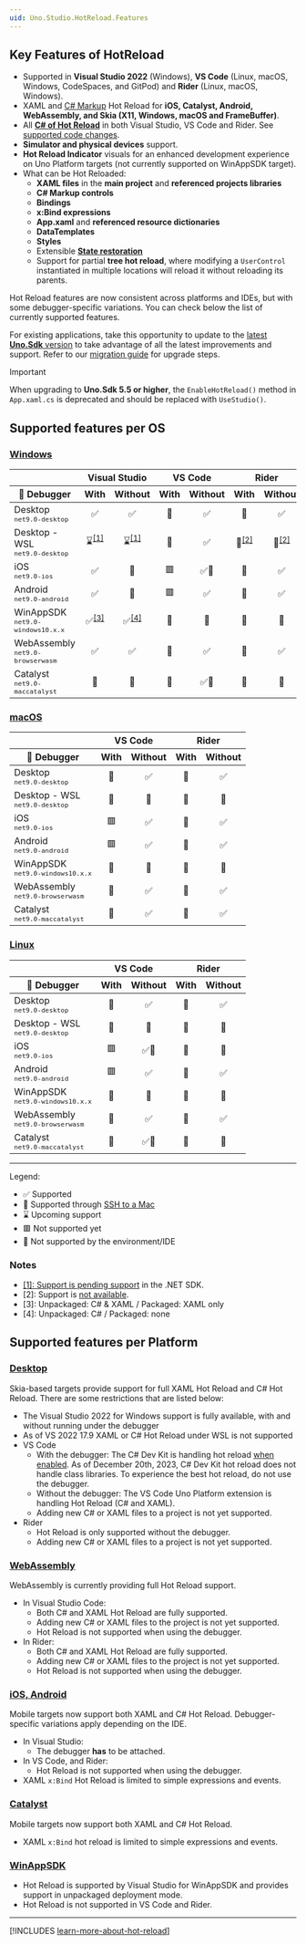 ```yaml
---
uid: Uno.Studio.HotReload.Features
---
```


## Key Features of HotReload

- Supported in **Visual Studio 2022** (Windows), **VS Code** (Linux, macOS, Windows, CodeSpaces, and GitPod) and **Rider** (Linux, macOS, Windows).
- XAML and [C# Markup](xref:Uno.Extensions.Markup.Overview) Hot Reload for **iOS, Catalyst, Android, WebAssembly, and Skia (X11, Windows, macOS and FrameBuffer)**.
- All **[C# of Hot Reload](https://learn.microsoft.com/visualstudio/debugger/hot-reload)** in both Visual Studio, VS Code and Rider. See [supported code changes](https://learn.microsoft.com/visualstudio/debugger/supported-code-changes-csharp).
- **Simulator and physical devices** support.
- **Hot Reload Indicator** visuals for an enhanced development experience on Uno Platform targets (not currently supported on WinAppSDK target).
- What can be Hot Reloaded:
  - **XAML files** in the **main project** and **referenced projects libraries**
  - **C# Markup controls**
  - **Bindings**
  - **x:Bind expressions**
  - **App.xaml** and **referenced resource dictionaries**
  - **DataTemplates**
  - **Styles**
  - Extensible [**State restoration**](xref:Uno.Contributing.Internals.HotReload)
  - Support for partial **tree hot reload**, where modifying a `UserControl` instantiated in multiple locations will reload it without reloading its parents.

Hot Reload features are now consistent across platforms and IDEs, but with some debugger-specific variations. You can check below the list of currently supported features.

For existing applications, take this opportunity to update to the [latest **Uno.Sdk** version](https://www.nuget.org/packages/Uno.Sdk/latest) to take advantage of all the latest improvements and support. Refer to our [migration guide](xref:Uno.Development.MigratingFromPreviousReleases) for upgrade steps.

> [!IMPORTANT]
> When upgrading to **Uno.Sdk 5.5 or higher**, the `EnableHotReload()` method in `App.xaml.cs` is deprecated and should be replaced with `UseStudio()`.

## Supported features per OS

<!-- Styles applied specifically to the following tables -->
<style>
    /* Center all non-first-column content horizontally */
    table th:not(:first-child),
    table td:not(:first-child) {
        text-align: center !important;
    }

    /* Ensure ALL table cells are vertically centered */
    table th,
    table td {
        vertical-align: middle !important;
        display: table-cell !important;
    }

    /* Keep first column text left-aligned */
    table td:first-child {
        text-align: left;
    }

    /* Specifically center the '🐞 Debugger' text in the first column header */
    table th:first-child {
        text-align: center !important;
    }
</style>

### [**Windows**](#tab/windows)

<table>
    <thead>
        <tr>
            <th></th>
            <th colspan="2">Visual Studio</th>
            <th colspan="2">VS Code</th>
            <th colspan="2">Rider</th>
        </tr>
        <tr>
            <th>🐞 Debugger</th>
            <th>With</th>
            <th>Without</th>
            <th>With</th>
            <th>Without</th>
            <th>With</th>
            <th>Without</th>
        </tr>
    </thead>
    <tbody>
        <tr>
            <td>Desktop<br /><small><code>net9.0-desktop</code></code></small></td>
            <td>✅</td><td>✅</td>
            <td>🔳</td><td>✅</td>
            <td>🔳</td><td>✅</td>
        </tr>
        <tr>
            <td>Desktop - WSL<br /><small><code>net9.0-desktop</code></small></td>
            <td>⌛<sup><a href="#hr-footnotes">[1]</a></sup></td><td>⌛<sup><a href="#hr-footnotes">[1]</a></sup></td>
            <td>🔳</td><td>✅</td>
            <td>🔳<sup><a href="#hr-footnotes">[2]</a></sup></td><td>🔳<sup><a href="#hr-footnotes">[2]</a></sup></td>
        </tr>
        <tr>
            <td>iOS<br /><small><code>net9.0-ios</code></small></td>
            <td>✅</a></sup></td><td>🔳</td>
            <td>🟥</a></td><td>✅🛜</td>
            <td>🔳</a></td><td>✅</td>
        </tr>
        <tr>
            <td>Android<br /><small><code>net9.0-android</code></small></td>
            <td>✅</td><td>🔳</td>
            <td>🟥</a></td><td>✅</td>
            <td>🔳</a></td><td>✅</td>
        </tr>
        </tr>
        <tr>
            <td>WinAppSDK<br /><small><code>net9.0-windows10.x.x</code></small></td>
            <td>✅<sup><a href="#hr-footnotes">[3]</a></sup></td><td>✅<sup><a href="#hr-footnotes">[4]</a></sup></td>
            <td>🔳</td><td>🔳</td>
            <td>🔳</td><td>🔳</td>
        </tr>
        <tr>
            <td>WebAssembly<br /><small><code>net9.0-browserwasm</code></small></td>
            <td>✅</td><td>✅</td>
            <td>🔳</td><td>✅</td>
            <td>🔳</td><td>✅</td>
        </tr>
        <tr>
            <td>Catalyst<br /><small><code>net9.0-maccatalyst</code></small></td>
            <td>🔳</td><td>🔳</td>
            <td>🔳</td><td>✅🛜</td>
            <td>🔳</td><td>🔳</td>
        </tr>
    </tbody>
</table>

### [**macOS**](#tab/macOS)

<table>
    <thead>
        <tr>
            <th></th>
            <th colspan="2">VS Code</th>
            <th colspan="2">Rider</th>
        </tr>
        <tr>
            <th>🐞 Debugger</th>
            <th>With</th>
            <th>Without</th>
            <th>With</th>
            <th>Without</th>
        </tr>
    </thead>
    <tbody>
        <tr>
            <td>Desktop<br /><small><code>net9.0-desktop</code></code></small></td>
            <td>🔳</td><td>✅</td>
            <td>🔳</td><td>✅</td>
        </tr>
        <tr>
            <td>Desktop - WSL<br /><small><code>net9.0-desktop</code></small></td>
            <td>🔳</td><td>🔳</td>
            <td>🔳</td><td>🔳</td>
        </tr>
        <tr>
            <td>iOS<br /><small><code>net9.0-ios</code></small></td>
            <td>🟥</td><td>✅</td>
            <td>🔳</td><td>✅</td>
        </tr>
        <tr>
            <td>Android<br /><small><code>net9.0-android</code></small></td>
            <td>🟥</td><td>✅</td>
            <td>🔳</td><td>✅</td>
        </tr>
        <tr>
            <td>WinAppSDK<br /><small><code>net9.0-windows10.x.x</code></small></td>
            <td>🔳</td><td>🔳</td>
            <td>🔳</td><td>🔳</td>
        </tr>
        <tr>
            <td>WebAssembly<br /><small><code>net9.0-browserwasm</code></small></td>
            <td>🔳</td><td>✅</td>
            <td>🔳</td><td>✅</td>
        </tr>
        <tr>
            <td>Catalyst<br /><small><code>net9.0-maccatalyst</code></small></td>
            <td>🔳</td><td>✅</td>
            <td>🔳</td><td>✅</td>
        </tr>
    </tbody>
</table>

### [**Linux**](#tab/linux)

<table>
    <thead>
        <tr>
            <th></th>
            <th colspan="2">VS Code</th>
            <th colspan="2">Rider</th>
        </tr>
        <tr>
            <th>🐞 Debugger</th>
            <th>With</th>
            <th>Without</th>
            <th>With</th>
            <th>Without</th>
        </tr>
    </thead>
    <tbody>
        <tr>
            <td>Desktop<br /><small><code>net9.0-desktop</code></code></small></td>
            <td>🔳</td><td>✅</td>
            <td>🔳</td><td>✅</td>
        </tr>
        <tr>
            <td>Desktop - WSL<br /><small><code>net9.0-desktop</code></small></td>
            <td>🔳</td><td>🔳</td>
            <td>🔳</td><td>🔳</td>
        </tr>
        <tr>
            <td>iOS<br /><small><code>net9.0-ios</code></small></td>
            <td>🟥</td><td>✅🛜</td>
            <td>🔳</td><td>🔳</td>
        </tr>
        <tr>
            <td>Android<br /><small><code>net9.0-android</code></small></td>
            <td>🟥</td><td>✅</td>
            <td>🔳</td><td>✅</td>
        </tr>
        <tr>
            <td>WinAppSDK<br /><small><code>net9.0-windows10.x.x</code></small></td>
            <td>🔳</td><td>🔳</td>
            <td>🔳</td><td>🔳</td>
        </tr>
        <tr>
            <td>WebAssembly<br /><small><code>net9.0-browserwasm</code></small></td>
            <td>🔳</td><td>✅</td>
            <td>🔳</td><td>✅</td>
        </tr>
        <tr>
            <td>Catalyst<br /><small><code>net9.0-maccatalyst</code></small></td>
            <td>🔳</td><td>✅🛜</td>
            <td>🔳</td><td>🔳</td>
        </tr>
    </tbody>
</table>

---

Legend:

- ✅ Supported
- 🛜 Supported through [SSH to a Mac](xref:Uno.GettingStarted.CreateAnApp.VSCode#debug-the-app)
- ⌛ Upcoming support
- 🟥 Not supported yet
- 🔳 Not supported by the environment/IDE

### Notes

<a href="hr-footnotes"/>

- [1]: Support is [pending support](https://github.com/dotnet/sdk/pull/40725) in the .NET SDK.
- [2]: Support is [not available](https://youtrack.jetbrains.com/issue/RIDER-53302/launchSettings.json-WSL2-command-support).
- [3]: Unpackaged: C# & XAML / Packaged: XAML only
- [4]: Unpackaged: C# / Packaged: none

## Supported features per Platform

### [**Desktop**](#tab/skia-desktop)

Skia-based targets provide support for full XAML Hot Reload and C# Hot Reload. There are some restrictions that are listed below:

- The Visual Studio 2022 for Windows support is fully available, with and without running under the debugger
- As of VS 2022 17.9 XAML or C# Hot Reload under WSL is not supported
- VS Code
  - With the debugger: The C# Dev Kit is handling hot reload [when enabled](https://code.visualstudio.com/docs/csharp/debugging#_hot-reload). As of December 20th, 2023, C# Dev Kit hot reload does not handle class libraries. To experience the best hot reload, do not use the debugger.
  - Without the debugger: The VS Code Uno Platform extension is handling Hot Reload (C# and XAML).
  - Adding new C# or XAML files to a project is not yet supported.
- Rider
  - Hot Reload is only supported without the debugger.
  - Adding new C# or XAML files to a project is not yet supported.

### [**WebAssembly**](#tab/wasm)

WebAssembly is currently providing full Hot Reload support.

- In Visual Studio Code:
  - Both C# and XAML Hot Reload are fully supported.
  - Adding new C# or XAML files to the project is not yet supported.
  - Hot Reload is not supported when using the debugger.
- In Rider:
  - Both C# and XAML Hot Reload are fully supported.
  - Adding new C# or XAML files to the project is not yet supported.
  - Hot Reload is not supported when using the debugger.

### [**iOS, Android**](#tab/mobile)

Mobile targets now support both XAML and C# Hot Reload. Debugger-specific variations apply depending on the IDE.

- In Visual Studio:
  - The debugger **has** to be attached.
- In VS Code, and Rider:
  - Hot Reload is not supported when using the debugger.
- XAML `x:Bind` Hot Reload is limited to simple expressions and events.

### [**Catalyst**](#tab/catalyst)

Mobile targets now support both XAML and C# Hot Reload.

- XAML `x:Bind` hot reload is limited to simple expressions and events.

### [**WinAppSDK**](#tab/winappsdk)

- Hot Reload is supported by Visual Studio for WinAppSDK and provides support in unpackaged deployment mode.
- Hot Reload is not supported in VS Code and Rider.

---

[!INCLUDES [learn-more-about-hot-reload](includes/learn-more-about-hot-reload-inline.md)]
